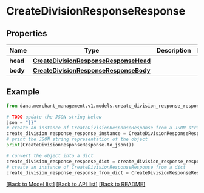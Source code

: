 # CreateDivisionResponseResponse


## Properties

Name | Type | Description | Notes
------------ | ------------- | ------------- | -------------
**head** | [**CreateDivisionResponseResponseHead**](CreateDivisionResponseResponseHead.md) |  | 
**body** | [**CreateDivisionResponseResponseBody**](CreateDivisionResponseResponseBody.md) |  | 

## Example

```python
from dana.merchant_management.v1.models.create_division_response_response import CreateDivisionResponseResponse

# TODO update the JSON string below
json = "{}"
# create an instance of CreateDivisionResponseResponse from a JSON string
create_division_response_response_instance = CreateDivisionResponseResponse.from_json(json)
# print the JSON string representation of the object
print(CreateDivisionResponseResponse.to_json())

# convert the object into a dict
create_division_response_response_dict = create_division_response_response_instance.to_dict()
# create an instance of CreateDivisionResponseResponse from a dict
create_division_response_response_from_dict = CreateDivisionResponseResponse.from_dict(create_division_response_response_dict)
```
[[Back to Model list]](../README.md#documentation-for-models) [[Back to API list]](../README.md#documentation-for-api-endpoints) [[Back to README]](../README.md)


